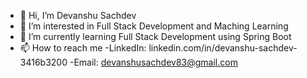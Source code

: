 - 👋 Hi, I’m Devanshu Sachdev
- 👀 I’m interested in Full Stack Development and Maching Learning
- 🌱 I’m currently learning Full Stack Development using Spring Boot
- 📫 How to reach me 
  -LinkedIn: linkedin.com/in/devanshu-sachdev-3416b3200
  -Email: devanshusachdev83@gmail.com
<!---
DevanshuS83/DevanshuS83 is a ✨ special ✨ repository because its `README.md` (this file) appears on your GitHub profile.
You can click the Preview link to take a look at your changes.
--->

